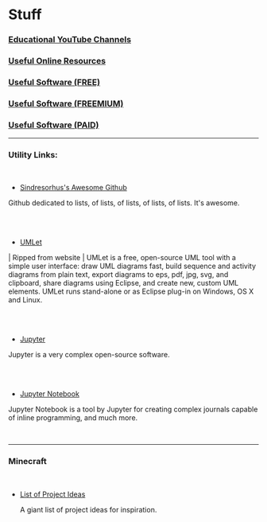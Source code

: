 # Stuff


### [Educational YouTube Channels](https://github.com/blatant-trapdoor/cavann-s-utility-repository/blob/master/ReadMe's/educational-youtube-channels-(programming).md)

### [Useful Online Resources]()

### [Useful Software (FREE)]()
### [Useful Software (FREEMIUM)]()
### [Useful Software (PAID)]()
---

### Utility Links:



<br>

 - [Sindresorhus's Awesome Github](https://github.com/sindresorhus/awesome)

<p> Github dedicated to lists, of lists, of lists, of lists, of lists. It's awesome. </p>

</br>



<br>

 - [UMLet](https://www.umlet.com/)

<p> | Ripped from website | UMLet is a free, open-source UML tool with a simple user interface: draw UML diagrams fast, build sequence and activity diagrams from plain text, export diagrams to eps, pdf, jpg, svg, and clipboard, share diagrams using Eclipse, and create new, custom UML elements. UMLet runs stand-alone or as Eclipse plug-in on Windows, OS X and Linux. </p>

</br>



<br>

 - [Jupyter](https://jupyter.org/)

<p> Jupyter is a very complex open-source software. </p>

</br>



<br>

 - [Jupyter Notebook](https://jupyter.org/)
 
 <p> Jupyter Notebook is a tool by Jupyter for creating complex journals capable of inline programming, and much more. </p>

</br>

---



### Minecraft



<br>



- [List of Project Ideas](https://github.com/blatant-trapdoor/cavann-s-utility-repository/blob/master/ReadMe's/Minecraft-List-of-Project-Ideas.md)

  <p>  A giant list of project ideas for inspiration. </p>
